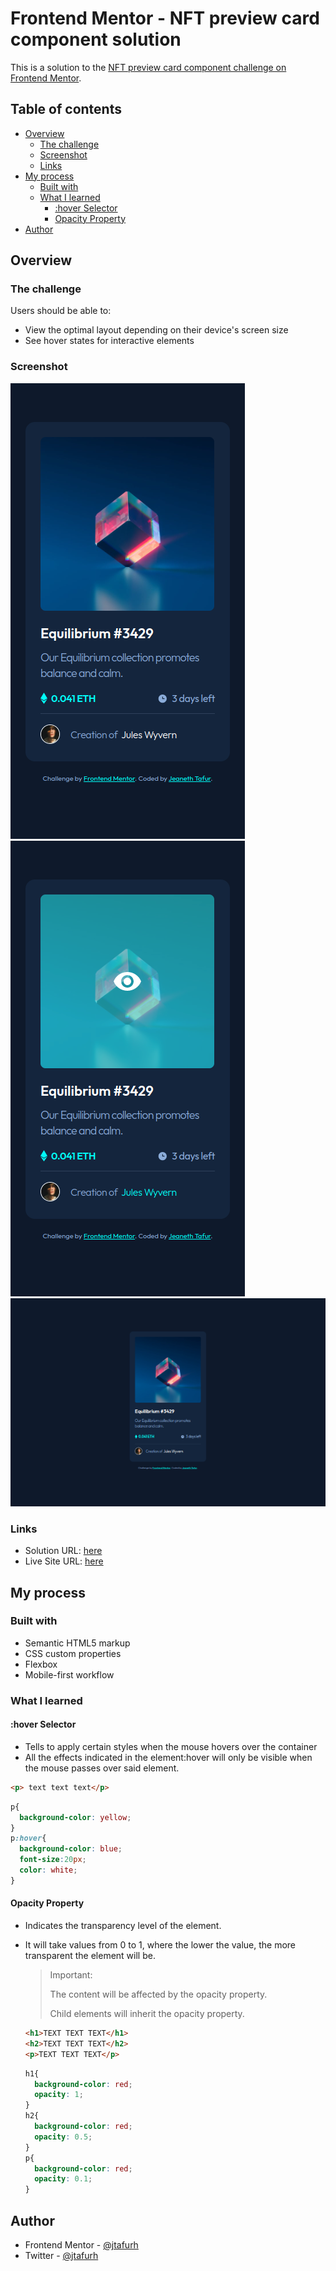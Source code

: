 # Frontend Mentor - NFT preview card component solution

This is a solution to the [NFT preview card component challenge on Frontend Mentor](https://www.frontendmentor.io/challenges/nft-preview-card-component-SbdUL_w0U). 

## Table of contents

- [Overview](#overview)
  - [The challenge](#the-challenge)
  - [Screenshot](#screenshot)
  - [Links](#links)
- [My process](#my-process)
  - [Built with](#built-with)
  - [What I learned](#what-i-learned)
    - [:hover Selector](#hover-selector)
    - [Opacity Property](opacity-property)
- [Author](#author)

## Overview

### The challenge

Users should be able to:

- View the optimal layout depending on their device's screen size
- See hover states for interactive elements

### Screenshot

![](./screenshot/mobile.png)    ![](./screenshot/ative-states.png)
![](./screenshot/desktop.png)


### Links

- Solution URL: [here](https://github.com/jtafurh/NTF-PREVIEW-CARD-COMPONENT-MAIN)
- Live Site URL: [here](https://jtafurh.github.io/NTF-PREVIEW-CARD-COMPONENT-MAIN)

## My process

### Built with

- Semantic HTML5 markup
- CSS custom properties
- Flexbox
- Mobile-first workflow

### What I learned

#### :hover Selector

  - Tells to apply certain styles when the mouse hovers over the container
  - All the effects indicated in the element:hover will only be visible when the mouse passes over said element.

  ```html
  <p> text text text</p>
  ```

  ```css
  p{
    background-color: yellow;
  }
  p:hover{
    background-color: blue;
    font-size:20px;
    color: white;
  }
  ```

#### Opacity Property

- Indicates the transparency level of the element.
- It will take values ​​from 0 to 1, where the lower the value, the more transparent the element will be.

  > Important:
  >
  > The content will be affected by the opacity property.
  >
  > Child elements will inherit the opacity property.


  ```html
  <h1>TEXT TEXT TEXT</h1>
  <h2>TEXT TEXT TEXT</h2>
  <p>TEXT TEXT TEXT</p>
  ```

  ```css
  h1{
    background-color: red;
    opacity: 1;
  }
  h2{
    background-color: red;
    opacity: 0.5;
  }
  p{
    background-color: red;
    opacity: 0.1;
  }
  ```

## Author

- Frontend Mentor - [@jtafurh](https://www.frontendmentor.io/profile/jtafurh)
- Twitter - [@jtafurh](https://www.twitter.com/jtafurh)
